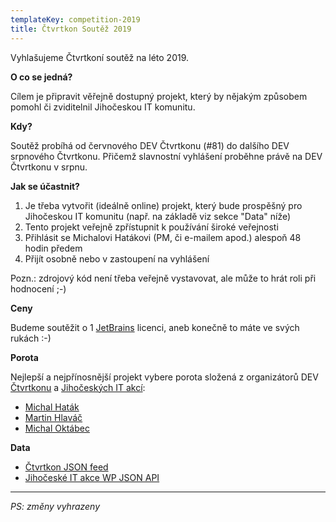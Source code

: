 ```yaml
---
templateKey: competition-2019
title: Čtvrtkon Soutěž 2019
---
```


Vyhlašujeme Čtvrtkoní soutěž na léto 2019.

**O co se jedná?**

Cílem je připravit věřejně dostupný projekt, který by nějakým způsobem pomohl či zviditelnil Jihočeskou IT komunitu.

**Kdy?**

Soutěž probíhá od červnového DEV Čtvrtkonu (#81) do dalšího DEV srpnového Čtvrtkonu.
Přičemž slavnostní vyhlášení proběhne právě na DEV Čtvrtkonu v srpnu.

**Jak se účastnit?**

1) Je třeba vytvořit (ideálně online) projekt, který bude prospěšný pro Jihočeskou IT komunitu (např. na základě viz sekce "Data" níže)
2) Tento projekt veřejně zpřístupnit k používání široké veřejnosti
3) Přihlásit se Michalovi Hatákovi (PM, či e-mailem apod.) alespoň 48 hodin předem
4) Přijít osobně nebo v zastoupení na vyhlášení

Pozn.: zdrojový kód není třeba veřejně vystavovat, ale může to hrát roli při hodnocení ;-)

**Ceny**

Budeme soutěžit o 1 [JetBrains](https://www.jetbrains.com/) licenci, aneb konečně to máte ve svých rukách :-)

**Porota**

Nejlepší a nejpřínosnější projekt vybere porota složená z organizátorů DEV [Čtvrtkonu](https://www.ctvrtkon.cz/about) a [Jihočeských IT akcí](https://www.jihoceskeitakce.cz/kontakt/):

- [Michal Haták](http://www.twista.cz/)
- [Martin Hlaváč](https://www.hlavacm.net/)
- [Michal Oktábec](http://www.michaloktabec.cz/)

**Data**

- [Čtvrtkon JSON feed](https://www.ctvrtkon.cz/feed-1.json)
- [Jihočeské IT akce WP JSON API](https://www.jihoceskeitakce.cz/wp-json/)

---
*PS: změny vyhrazeny*
